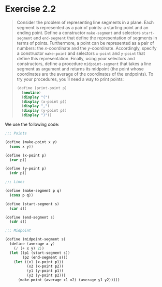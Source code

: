 # Exercise 2.2

> Consider the problem of representing line segments in a plane.
> Each segment is represented as a pair of points:
> a starting point and an ending point.
> Define a constructor `make-segment` and selectors `start-segment` and `end-segment` that define the representation of segments in terms of points.
> Furthermore, a point can be represented as a pair of numbers:
> the $x$-coordinate and the $y$-coordinate.
> Accordingly, specify a constructor `make-point` and selectors `x-point` and `y-point` that define this representation.
> Finally, using your selectors and constructors, define a procedure `midpoint-segment` that takes a line segment as argument and returns its midpoint (the point whose coordinates are the average of the coordinates of the endpoints).
> To try your procedures, you’ll need a way to print points:
> ```scheme
> (define (print-point p)
>   (newline)
>   (display "(")
>   (display (x-point p))
>   (display ",")
>   (display (y-point p))
>   (display ")"))
> ```


We use the following code:
```scheme
;;; Points

(define (make-point x y)
  (cons x y))

(define (x-point p)
  (car p))

(define (y-point p)
  (cdr p))

;;; Lines

(define (make-segment p q)
  (cons p q))

(define (start-segment s)
  (car s))

(define (end-segment s)
  (cdr s))

;;; Midpoint

(define (midpoint-segment s)
  (define (average x y)
    (/ (+ x y) 2))
  (let ((p1 (start-segment s))
        (p2 (end-segment s)))
    (let ((x1 (x-point p1))
          (x2 (x-point p2))
          (y1 (y-point p1))
          (y2 (y-point p2)))
      (make-point (average x1 x2) (average y1 y2)))))
```
